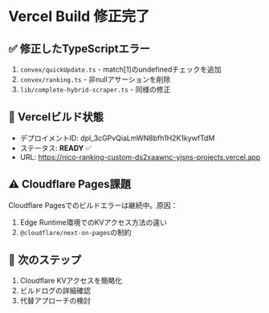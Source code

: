 # Vercel Build 修正完了

## ✅ 修正したTypeScriptエラー
1. `convex/quickUpdate.ts` - match[1]のundefinedチェックを追加
2. `convex/ranking.ts` - 非nullアサーションを削除
3. `lib/complete-hybrid-scraper.ts` - 同様の修正

## 🚀 Vercelビルド状態
- デプロイメントID: dpl_3cGPvQiaLmWN8bfh1H2K1kywfTdM
- ステータス: **READY** ✅
- URL: https://nico-ranking-custom-ds2xaawnc-yjsns-projects.vercel.app

## ⚠️ Cloudflare Pages課題
Cloudflare Pagesでのビルドエラーは継続中。原因：
1. Edge Runtime環境でのKVアクセス方法の違い
2. `@cloudflare/next-on-pages`の制約

## 🔧 次のステップ
1. Cloudflare KVアクセスを簡略化
2. ビルドログの詳細確認
3. 代替アプローチの検討